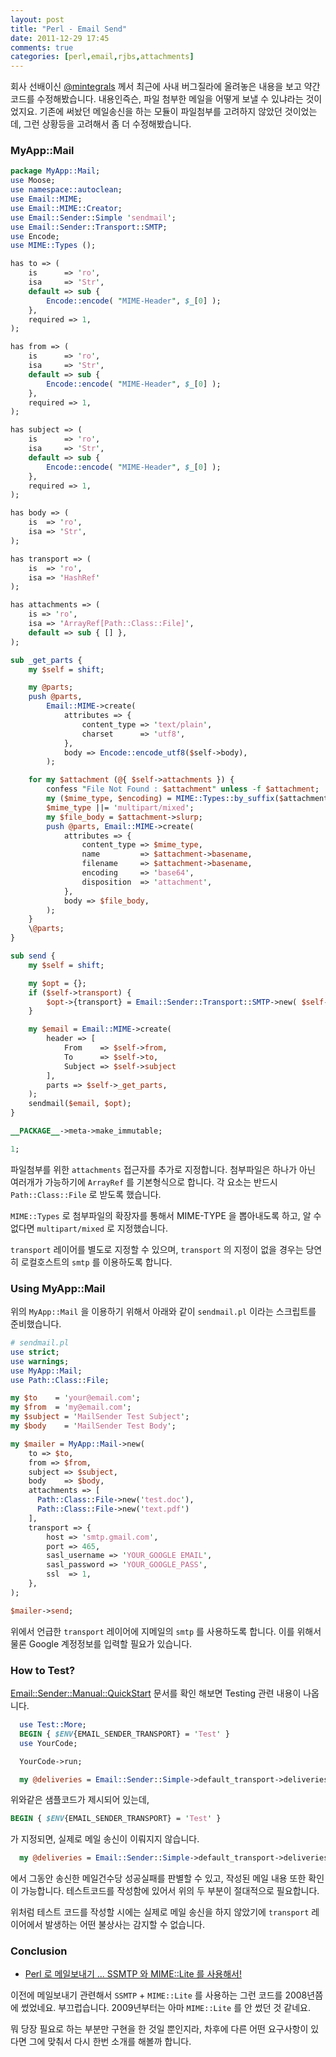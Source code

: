 ```yaml
---
layout: post
title: "Perl - Email Send"
date: 2011-12-29 17:45
comments: true
categories: [perl,email,rjbs,attachments]
---
```


  회사 선배이신 [@mintegrals][twitter-mintegrals] 께서 최근에 사내 버그질라에 올려놓은 내용을 보고 약간 코드를 수정해봤습니다.
  내용인즉슨, 파일 첨부한 메일을 어떻게 보낼 수 있냐라는 것이었지요.
  기존에 써놨던 메일송신을 하는 모듈이 파일첨부를 고려하지 않았던 것이었는데, 그런 상황등을 고려해서 좀 더 수정해봤습니다.

### MyApp::Mail
  
``` perl
package MyApp::Mail;
use Moose;
use namespace::autoclean;
use Email::MIME;
use Email::MIME::Creator;
use Email::Sender::Simple 'sendmail';
use Email::Sender::Transport::SMTP;
use Encode;
use MIME::Types ();

has to => (
    is      => 'ro',
    isa     => 'Str',
    default => sub {
        Encode::encode( "MIME-Header", $_[0] );
    },
    required => 1,
);

has from => (
    is      => 'ro',
    isa     => 'Str',
    default => sub {
        Encode::encode( "MIME-Header", $_[0] );
    },
    required => 1,
);

has subject => (
    is      => 'ro',
    isa     => 'Str',
    default => sub {
        Encode::encode( "MIME-Header", $_[0] );
    },
    required => 1,
);

has body => (
    is  => 'ro',
    isa => 'Str',
);

has transport => (
    is  => 'ro',
    isa => 'HashRef'
);

has attachments => (
    is => 'ro',
    isa => 'ArrayRef[Path::Class::File]',
    default => sub { [] },
);

sub _get_parts {
    my $self = shift;

    my @parts;
    push @parts, 
        Email::MIME->create(
            attributes => {
                content_type => 'text/plain',
                charset      => 'utf8',
            },
            body => Encode::encode_utf8($self->body),
        );

    for my $attachment (@{ $self->attachments }) {
        confess "File Not Found : $attachment" unless -f $attachment;
        my ($mime_type, $encoding) = MIME::Types::by_suffix($attachment->basename);
        $mime_type ||= 'multipart/mixed';
        my $file_body = $attachment->slurp;
        push @parts, Email::MIME->create(
            attributes => {
                content_type => $mime_type,
                name         => $attachment->basename,
                filename     => $attachment->basename,
                encoding     => 'base64',
                disposition  => 'attachment',
            },
            body => $file_body,
        );
    }
    \@parts;
}

sub send {
    my $self = shift;

    my $opt = {};
    if ($self->transport) {
        $opt->{transport} = Email::Sender::Transport::SMTP->new( $self->transport );
    }

    my $email = Email::MIME->create(
        header => [
            From    => $self->from,
            To      => $self->to,
            Subject => $self->subject
        ],
        parts => $self->_get_parts, 
    );
    sendmail($email, $opt);
}

__PACKAGE__->meta->make_immutable;

1;
```

  파일첨부를 위한 `attachments` 접근자를 추가로 지정합니다. 첨부파일은 하나가 아닌 여러개가 가능하기에 `ArrayRef` 를 기본형식으로 합니다. 각 요소는 반드시 `Path::Class::File` 로 받도록 했습니다.
  
  `MIME::Types` 로 첨부파일의 확장자를 통해서 MIME-TYPE 을 뽑아내도록 하고, 알 수 없다면 `multipart/mixed` 로 지정했습니다.
  
  `transport` 레이어를 별도로 지정할 수 있으며, `transport` 의 지정이 없을 경우는 당연히 로컬호스트의 `smtp` 를 이용하도록 합니다.

### Using MyApp::Mail

  위의 `MyApp::Mail` 을 이용하기 위해서 아래와 같이 `sendmail.pl` 이라는 스크립트를 준비했습니다.
  
``` perl
# sendmail.pl
use strict;
use warnings;
use MyApp::Mail;
use Path::Class::File;

my $to    = 'your@email.com';
my $from  = 'my@email.com';
my $subject = 'MailSender Test Subject';
my $body    = 'MailSender Test Body';

my $mailer = MyApp::Mail->new(
    to => $to,
    from => $from,
    subject => $subject,
    body    => $body,
    attachments => [
      Path::Class::File->new('test.doc'),
      Path::Class::File->new('text.pdf')
    ],
    transport => {
        host => 'smtp.gmail.com',
        port => 465,
        sasl_username => 'YOUR_GOOGLE EMAIL',
        sasl_password => 'YOUR_GOOGLE_PASS',
        ssl  => 1,
    },
);

$mailer->send;
```

  위에서 언급한 `transport` 레이어에 지메일의 `smtp` 를 사용하도록 합니다. 이를 위해서 물론 Google 계정정보를 입력할 필요가 있습니다.

### How to Test?

  [Email::Sender::Manual::QuickStart][cpan-email-sender-quickstart] 문서를 확인 해보면 Testing 관련 내용이 나옵니다.

``` perl
  use Test::More;
  BEGIN { $ENV{EMAIL_SENDER_TRANSPORT} = 'Test' }
  use YourCode;

  YourCode->run;

  my @deliveries = Email::Sender::Simple->default_transport->deliveries;
```

  위와같은 샘플코드가 제시되어 있는데,

``` perl
BEGIN { $ENV{EMAIL_SENDER_TRANSPORT} = 'Test' }
```

 가 지정되면, 실제로 메일 송신이 이뤄지지 않습니다.
 
``` perl
  my @deliveries = Email::Sender::Simple->default_transport->deliveries;
```

  에서 그동안 송신한 메일건수당 성공실패를 판별할 수 있고, 작성된 메일 내용 또한 확인이 가능합니다. 테스트코드를 작성함에 있어서 위의 두 부분이 절대적으로 필요합니다.
  
  위처럼 테스트 코드를 작성할 시에는 실제로 메일 송신을 하지 않았기에 `transport` 레이어에서 발생하는 어떤 불상사는 감지할 수 없습니다.
  
### Conclusion

  * [Perl 로 메일보내기 ... SSMTP 와 MIME::Lite 를 사용해서!][jeen-mime-lite-post]

  이전에 메일보내기 관련해서 `SSMTP` + `MIME::Lite` 를 사용하는 그런 코드를 2008년쯤에 썼었네요. 부끄럽습니다. 2009년부터는 아마 `MIME::Lite` 를 안 썼던 것 같네요.
  
  뭐 당장 필요로 하는 부분만 구현을 한 것일 뿐인지라, 차후에 다른 어떤 요구사항이 있다면 그에 맞춰서 다시 한번 소개를 해볼까 합니다.

[twitter-mintegrals]:http://twitter.com/mintegrals
[jeen-mime-lite-post]:http://jeen.tistory.com/entry/Perl-Perl-%EB%A1%9C-%EB%A9%94%EC%9D%BC%EB%B3%B4%EB%82%B4%EA%B8%B0-SSMTP-%EC%99%80-MIMELite-%EB%A5%BC-%EC%82%AC%EC%9A%A9%ED%95%B4%EC%84%9C
[cpan-email-sender-quickstart]: http://search.cpan.org/~rjbs/Email-Sender-0.110001/lib/Email/Sender/Manual/QuickStart.pm#Testing